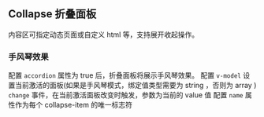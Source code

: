 <div class="demo-header">
<p class="overviewicon">
  <span class="wapi-container-panel"/>
</p>

## Collapse 折叠面板

<nova-uxlink widget-name="Panel"></nova-uxlink>

内容区可指定动态页面或自定义 html 等，支持展开收起操作。

</div>

### 手风琴效果

配置 `accordion` 属性为 true 后，折叠面板将展示手风琴效果。
配置 `v-model` 设置当前激活的面板(如果是手风琴模式，绑定值类型需要为 string ，否则为 array )
`change` 事件，在当前激活面板改变时触发，参数为当前的 value 值
配置 `name` 属性作为每个 collapse-item 的唯一标志符

<nova-demo-view link="collapse/accordion.vue"></nova-demo-view>

<br>
